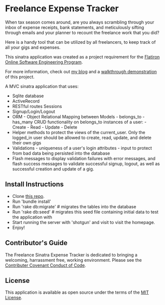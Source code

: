 <h1>Freelance Expense Tracker</h1>

When tax season comes around, are you always scrambling through your inbox of expense receipts, bank statements, and meticulously sifting through emails and your planner to recount the freelance work that you did?

Here is a handy tool that can be utilized by all freelancers, to keep track of all your gigs and expenses. 

This sinatra application was created as a project requirement for the <a href="https://flatironschool.com/career-courses/coding-bootcamp/online">Flatiron Online Software Engineering Program</a>.

For more information, check out <a href="https://gracenak.github.io/creating_a_sinatra_application">my blog</a> and a <a href="https://www.youtube.com/watch?v=wDAHpTfezVU">walkthrough demonstration</a> of this project.

A MVC sinatra application that uses:
<ul>
    <li> Sqlite database
    <li> ActiveRecord
    <li> RESTful routes
    <l1> Sessions
    <li> Signup/Login/Logout 
    <li> ORM - Object Relational Mapping between Models
        - belongs_to
        - has_many
    <l1> CRUD functionality on belongs_to instances of a user:
        - Create
        - Read
        - Update
        - Delete
    <li> Helper methods to protect the views of the current_user. Only the logged_in user should be allowed to create, read, update, and delete their own gigs
    <li> Validations
        - uniqueness of a user's login attributes
        - input to protect from bad data being persisted into the database
    <li> Flash messages to display validation failures with error messages, and flash success messages to validate successful signup, logout, as well as successful creation and update of a gig. 
</ul>

<h2>Install Instructions</h2>
<ul>
    <li> Clone <a href="https://github.com/gracenak/freelance_expense_tracker.git">this repo</a>.
    <li> Run 'bundle install'
    <li> Run 'rake db:migrate' # migrates the tables into the database
    <li> Run 'rake db:seed'    # migrates this seed file containing initial data to test the application with
    <li> Start running the server with 'shotgun' and visit <a href="https://http://localhost:9393/"></a> to visit the homepage.
    <li> Enjoy!
</ul>

<h2>Contributor's Guide </h2>
The Freelance Sinatra Expense Tracker is dedicated to bringing a welcoming, harrassment free, working environment. Please see the <a href="https://www.contributor-covenant.org/version/2/0/code_of_conduct/">Contributer Covenant Conduct of Code</a>.

<h2>License</h2>
This application is available as open source under the terms of the <a href="https://opensource.org/licenses/MIT">MIT License</a>.
